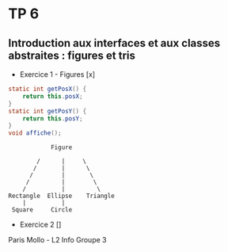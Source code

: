 # TP 6 
## Introduction aux interfaces et aux classes abstraites : figures et tris

* Exercice 1 - Figures [x]
```java
static int getPosX() {
	return this.posX;
}
static int getPosY() {
	return this.posY;
}
void affiche();

```
	            Figure

	        /      |     \ 
	       /       |      \
		  /	       |       \
		 /		   |        \
		/		   |         \
	Rectangle  Ellipse    Triangle
	 	|          | 
	 Square     Circle  

* Exercice 2 []


Paris Mollo - L2 Info Groupe 3